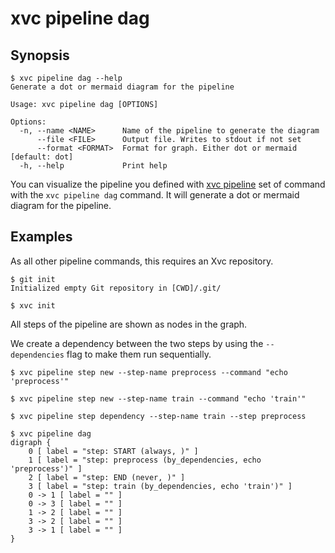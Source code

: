 # xvc pipeline dag

## Synopsis

```console
$ xvc pipeline dag --help
Generate a dot or mermaid diagram for the pipeline

Usage: xvc pipeline dag [OPTIONS]

Options:
  -n, --name <NAME>      Name of the pipeline to generate the diagram
      --file <FILE>      Output file. Writes to stdout if not set
      --format <FORMAT>  Format for graph. Either dot or mermaid [default: dot]
  -h, --help             Print help

```

You can visualize the pipeline you defined with [xvc pipeline](/ref/xvc-pipeline/) set of command with the `xvc pipeline
dag` command. It will generate a dot or mermaid diagram for the pipeline.

## Examples

As all other pipeline commands, this requires an Xvc repository.

```console
$ git init
Initialized empty Git repository in [CWD]/.git/

$ xvc init
```

All steps of the pipeline are shown as nodes in the graph.

We create a dependency between the two steps by using the `--dependencies` flag to make them run sequentially.

```console
$ xvc pipeline step new --step-name preprocess --command "echo 'preprocess'"

$ xvc pipeline step new --step-name train --command "echo 'train'"

$ xvc pipeline step dependency --step-name train --step preprocess

```

```console
$ xvc pipeline dag
digraph {
    0 [ label = "step: START (always, )" ]
    1 [ label = "step: preprocess (by_dependencies, echo 'preprocess')" ]
    2 [ label = "step: END (never, )" ]
    3 [ label = "step: train (by_dependencies, echo 'train')" ]
    0 -> 1 [ label = "" ]
    0 -> 3 [ label = "" ]
    1 -> 2 [ label = "" ]
    3 -> 2 [ label = "" ]
    3 -> 1 [ label = "" ]
}


```
